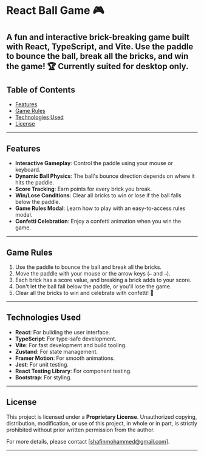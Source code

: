 # React Ball Game 🎮

A fun and interactive brick-breaking game built with React, TypeScript, and Vite. Use the paddle to bounce the ball, break all the bricks, and win the game! 🏆
Currently suited for desktop only.
---

## Table of Contents
- [Features](#features)
- [Game Rules](#game-rules)
- [Technologies Used](#technologies-used)
- [License](#license)

---

## Features
- **Interactive Gameplay**: Control the paddle using your mouse or keyboard.
- **Dynamic Ball Physics**: The ball's bounce direction depends on where it hits the paddle.
- **Score Tracking**: Earn points for every brick you break.
- **Win/Lose Conditions**: Clear all bricks to win or lose if the ball falls below the paddle.
- **Game Rules Modal**: Learn how to play with an easy-to-access rules modal.
- **Confetti Celebration**: Enjoy a confetti animation when you win the game.

---

## Game Rules
1. Use the paddle to bounce the ball and break all the bricks.
2. Move the paddle with your mouse or the arrow keys (`←` and `→`).
3. Each brick has a score value, and breaking a brick adds to your score.
4. Don't let the ball fall below the paddle, or you'll lose the game.
5. Clear all the bricks to win and celebrate with confetti! 🎉

---

## Technologies Used
- **React**: For building the user interface.
- **TypeScript**: For type-safe development.
- **Vite**: For fast development and build tooling.
- **Zustand**: For state management.
- **Framer Motion**: For smooth animations.
- **Jest**: For unit testing.
- **React Testing Library**: For component testing.
- **Bootstrap**: For styling.

---

## License
This project is licensed under a **Proprietary License**. Unauthorized copying, distribution, modification, or use of this project, in whole or in part, is strictly prohibited without prior written permission from the author.

For more details, please contact [shafinmohammed@gmail.com].

---
